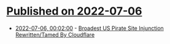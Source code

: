# [Published on 2022-07-06](index.md)

* [2022-07-06, 00:02:00](https://yro.slashdot.org/story/22/07/05/216235/broadest-us-pirate-site-injunction-rewrittentamed-by-cloudflare?utm_source=rss1.0mainlinkanon&utm_medium=feed) - [Broadest US Pirate Site Injunction Rewritten/Tamed By Cloudflare](https://yro.slashdot.org/story/22/07/05/216235/broadest-us-pirate-site-injunction-rewrittentamed-by-cloudflare?utm_source=rss1.0mainlinkanon&utm_medium=feed)

